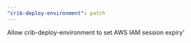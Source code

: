 ```yaml
---
"crib-deploy-environment": patch
---
```


Allow crib-deploy-environment to set AWS IAM session expiry'
